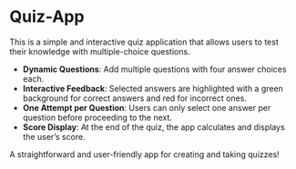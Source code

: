 # Quiz-App
This is a simple and interactive quiz application that allows users to test their knowledge with multiple-choice questions.

- **Dynamic Questions**: Add multiple questions with four answer choices each.  
- **Interactive Feedback**: Selected answers are highlighted with a green background for correct answers and red for incorrect ones.  
- **One Attempt per Question**: Users can only select one answer per question before proceeding to the next.  
- **Score Display**: At the end of the quiz, the app calculates and displays the user’s score.

A straightforward and user-friendly app for creating and taking quizzes!

